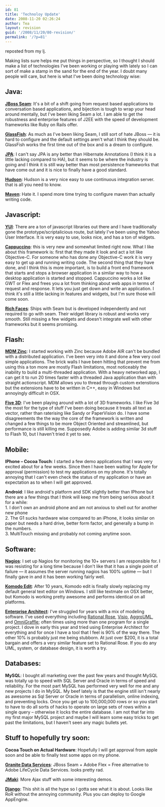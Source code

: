 ```yaml
---
id: 81
title: 'Technoloy Update'
date: 2008-11-20 02:26:24
author: Tea
layout: revision
guid: '/2008/11/20/80-revision/'
permalink: '/?p=81'
---
```


reposted from my lj.

Making lists sure helps me put things in perspective, so I thought I should make a list of technologies I've been working or playing with lately so I can sort of make a stamp in the sand for the end of the year. I doubt many people will care, but here is what I've been doing technology wise:

## Java:

**[JBoss Seam](http://www.seamframework.org/)**: It's a bit of a shift going from request based applications to conversation based applications, and bijection is tough to wrap your head around mentally, but I've been liking Seam a lot. I am able to get the robustness and enterprise features of J2EE with the speed of development frameworks like Ruby on Rails offer.

**[GlassFish](https://glassfish.dev.java.net/)**: As much as I've been liking Seam, I still sort of hate JBoss — it is hard to configure and the default settings aren't what I think they should be. GlassFish works the first time out of the box and is a dream to configure.

**[JPA](http://en.wikipedia.org/wiki/Java_Persistence_API)**: I can't say JPA is any better than Hibernate Annotations (I think it is a little lacking compared to HA), but it seems to be where the industry is going and I think it is still way better than most persistence frameworks that have come out and it is nice to finally have a good standard.

**[Hudson](https://hudson.dev.java.net/)**: Hudson is a very nice easy to use continuous integration server. that is all you need to know.

**[Maven](http://maven.apache.org/)**: Hate it. I spend more time trying to configure maven than actually writing code.

## Javascript:

**[YUI](http://developer.yahoo.com/yui/)**: There are a ton of javascript libraries out there and I have traditionally gone the prototype/scriptalicious route, but lately I've been using the Yahoo User Interface. It is very easy to use, looks nice, and has a ton of widgets.

**[Cappuccino](http://cappuccino.org/)**: this is very new and somewhat limited right now. What I like about this framework is: first that they made it look and act a lot like Objective-C. For someone who has done any Objective-C work it is very easy to get up and running writing code. The second thing that they have done, and I think this is more important, is to build a front end framework that starts and stops a browser application in a similar way to how a desktop application is started and stopped. Cappuccino works a lot like GWT or Flex and frees you a lot from thinking about web apps in terms of request and response. It lets you just get down and write an application. I think it's still a little lacking in features and widgets, but I'm sure those will come soon.

**[Rich Faces](http://www.jboss.org/jbossrichfaces/)**: Ships with Seam but is developed independently and not required to go with seam. Their widget library is robust and works very smooth. Still missing a few widgets and doesn't integrate well with other frameworks but it seems promising.

## Flash:

**[MDM Zinc](http://www.multidmedia.com/)**: I started working with Zinc because Adobe AIR can't be bundled with a distributed application. I've been very into it and done a few very cool simple applications. The brick walls I have been hitting that prevent me from using this a ton more are mostly Flash limitations, most noticeably the inability to build a multi-threaded application. With a heavy networked app, I can get it to run 20 times faster with a threaded Java application than with straight actionscript. MDM allows you to thread through custom extenstions but the extensions have to be written in C++, easy in Windows but annoyingly difficult in OSX.

**[Five 3D](http://five3d.mathieu-badimon.com/)**: I've been playing around with a lot of 3D frameworks. I like Five 3d the most for the type of stuff I've been doing because it treats all text as vector, rather than raterising like Sandy or PaperVision do. I have some disagreements the the way the core of the framework is written and changed a few things to be more Object Oriented and streamlined, but performance is still killing me. Supposedly Adobe is adding similar 3d stuff to Flash 10, but I haven't tried it yet to see.

## Mobile:

**IPhone – Cocoa Touch**: I started a few demo applications that I was very excited about for a few weeks. Since then I have been waiting for Apple for approval (permission) to test my applications on my phone. It's totally annoying that I can't even check the status of my application or have an expectation as to when I will get approved.

**Android**: I like android's platform and SDK slightly better than IPhone but there are a few things that I think will keep me from being serious about it for a while:  
1\. I don't own an android phone and am not anxious to shell out for another new phone  
2\. The G1 sucks hardware wise compared to an iPhone, it looks similar on paper but needs a hard drive, better form factor, and generally a bump in the numbers.  
3\. MultiTouch missing and probably not coming anytime soon.

## Software:

**[Nagios](http://www.nagios.org/)**: I set up Nagios for monitoring the 10+ servers I am responsible for. I was resisting for a long time because I don't like that it has a single point of failure — it assumes the server running nagios has 100% uptime — but I finally gave in and it has been working fairly well.

**[Komodo Edit](http://www.activestate.com/Products/komodo_ide/komodo_edit.mhtml)**: After 10 years, Komodo edit is finally slowly replacing my default general text editor on Windows. I still like textmate on OSX better, but Komodo is working pretty awesome and performs identical on all platforms.

**[Enterprise Architect](http://www.sparxsystems.com.au/)**: I've struggled for years with a mix of modeling software. I've used everything including [Rational Rose](http://www-01.ibm.com/software/rational/), [Visio](http://www.microsoft.com), [AggroUML](http://argouml.tigris.org/), and [OmniGraffle](http://www.omnigroup.com); often times using more than one program for a single project. I dove in early this year and tried using Enterprise Architect for everything and for once I have a tool that I feel is 90% of the way there. The other 10% is probably just me being stubborn. At just over $200, it is a total bargain and offers a very similar feature set to Rational Rose. If you do any UML, system, or database design, it is worth a try.

## Databases:

**MySQL**: I bought all marketing over the past few years and thought MySQL was totally up to speed with SQL Server and Oracle in terms of speed and reliability. For the most part MySQL has performed very well for me and any new projects I do in MySQL. My beef lately is that the engine still isn't nearly as awesome as Sql Server or Oracle in terms of parallelism, online indexing, and preventing locks. Once you get up to 100,000,000 rows or so you start to have to do all sorts of hacks to operate on large sets of rows within a single query – otherwise it locks the entire database. I am not that far into my first major MySQL project and maybe I will learn some easy tricks to get past the limitations, but I haven't seen any magic bullets yet.

## Stuff to hopefully try soon:

**Cocoa Touch on Actual Hardware**: Hopefully I will get approval from apple soon and be able to finally test some apps on my phone.

**[Granite Data Services](http://www.graniteds.org)**: JBoss Seam + Adobe Flex = Free alternative to Adobe LifeCycle Data Services. looks pretty rad.

**[JMaki](https://ajax.dev.java.net/)**: More Ajax stuff with some interesting demos.

**[Django](http://www.djangoproject.com/)**: This shit is all the hype so I gotta see what it is about. Looks like RoR without the annoying community. Plus you can deploy to Google AppEngine.